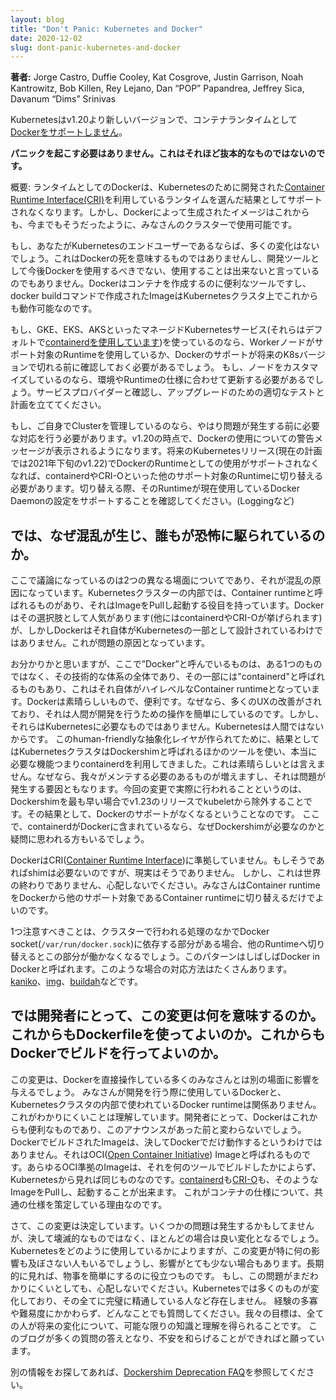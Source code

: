 ```yaml
---
layout: blog
title: "Don't Panic: Kubernetes and Docker"
date: 2020-12-02
slug: dont-panic-kubernetes-and-docker
---
```


**著者:** Jorge Castro, Duffie Cooley, Kat Cosgrove, Justin Garrison, Noah Kantrowitz, Bob Killen, Rey Lejano, Dan “POP” Papandrea, Jeffrey Sica, Davanum “Dims” Srinivas

Kubernetesはv1.20より新しいバージョンで、コンテナランタイムとして[Dockerをサポートしません](https://github.com/kubernetes/kubernetes/blob/master/CHANGELOG/CHANGELOG-1.20.md#deprecation)。 

**パニックを起こす必要はありません。これはそれほど抜本的なものではないのです。**

概要: ランタイムとしてのDockerは、Kubernetesのために開発された[Container Runtime Interface(CRI)](https://kubernetes.io/blog/2016/12/container-runtime-interface-cri-in-kubernetes/)を利用しているランタイムを選んだ結果としてサポートされなくなります。しかし、Dockerによって生成されたイメージはこれからも、今までもそうだったように、みなさんのクラスターで使用可能です。

もし、あなたがKubernetesのエンドユーザーであるならば、多くの変化はないでしょう。これはDockerの死を意味するものではありませんし、開発ツールとして今後Dockerを使用するべきでない、使用することは出来ないと言っているのでもありません。Dockerはコンテナを作成するのに便利なツールですし、docker buildコマンドで作成されたImageはKubernetesクラスタ上でこれからも動作可能なのです。

もし、GKE、EKS、AKSといったマネージドKubernetesサービス(それらはデフォルトで[containerdを使用しています](https://github.com/Azure/AKS/releases/tag/2020-11-16))を使っているのなら、Workerノードがサポート対象のRuntimeを使用しているか、Dockerのサポートが将来のK8sバージョンで切れる前に確認しておく必要があるでしょう。
もし、ノードをカスタマイズしているのなら、環境やRuntimeの仕様に合わせて更新する必要があるでしょう。サービスプロバイダーと確認し、アップグレードのための適切なテストと計画を立ててください。

もし、ご自身でClusterを管理しているのなら、やはり問題が発生する前に必要な対応を行う必要があります。v1.20の時点で、Dockerの使用についての警告メッセージが表示されるようになります。将来のKubernetesリリース(現在の計画では2021年下旬のv1.22)でDockerのRuntimeとしての使用がサポートされなくなれば、containerdやCRI-Oといった他のサポート対象のRuntimeに切り替える必要があります。切り替える際、そのRuntimeが現在使用しているDocker Daemonの設定をサポートすることを確認してください。(Loggingなど)

## では、なぜ混乱が生じ、誰もが恐怖に駆られているのか。 
ここで議論になっているのは2つの異なる場面についてであり、それが混乱の原因になっています。Kubernetesクラスターの内部では、Container runtimeと呼ばれるものがあり、それはImageをPullし起動する役目を持っています。Dockerはその選択肢として人気があります(他にはcontainerdやCRI-Oが挙げられます)が、しかしDockerはそれ自体がKubernetesの一部として設計されているわけではありません。これが問題の原因となっています。

お分かりかと思いますが、ここで”Docker”と呼んでいるものは、ある1つのものではなく、その技術的な体系の全体であり、その一部には"containerd"と呼ばれるものもあり、これはそれ自体がハイレベルなContainer runtimeとなっています。Dockerは素晴らしいもので、便利です。なぜなら、多くのUXの改善がされており、それは人間が開発を行うための操作を簡単にしているのです。しかし、それらはKubernetesに必要なものではありません。Kubernetesは人間ではないからです。
このhuman-friendlyな抽象化レイヤが作られてために、結果としてはKubernetesクラスタはDockershimと呼ばれるほかのツールを使い、本当に必要な機能つまりcontainerdを利用してきました。これは素晴らしいとは言えません。なぜなら、我々がメンテする必要のあるものが増えますし、それは問題が発生する要因ともなります。今回の変更で実際に行われることというのは、Dockershimを最も早い場合でv1.23のリリースでkubeletから除外することです。その結果として、Dockerのサポートがなくなるということなのです。
ここで、containerdがDockerに含まれているなら、なぜDockershimが必要なのかと疑問に思われる方もいるでしょう。

DockerはCRI([Container Runtime Interface](https://kubernetes.io/blog/2016/12/container-runtime-interface-cri-in-kubernetes/))に準拠していません。もしそうであればshimは必要ないのですが、現実はそうでありません。
しかし、これは世界の終わりでありません、心配しないでください。みなさんはContainer runtimeをDockerから他のサポート対象であるContainer runtimeに切り替えるだけでよいのです。

1つ注意すべきことは、クラスターで行われる処理のなかでDocker socket(`/var/run/docker.sock`)に依存する部分がある場合、他のRuntimeへ切り替えるとこの部分が働かなくなるでしょう。このパターンはしばしばDocker in Dockerと呼ばれます。このような場合の対応方法はたくさんあります。[kaniko](https://github.com/GoogleContainerTools/kaniko)、[img](https://github.com/genuinetools/img)、[buildah](https://github.com/containers/buildah)などです。

## では開発者にとって、この変更は何を意味するのか。これからもDockerfileを使ってよいのか。これからもDockerでビルドを行ってよいのか。 

この変更は、Dockerを直接操作している多くのみなさんとは別の場面に影響を与えるでしょう。
みなさんが開発を行う際に使用しているDockerと、Kubernetesクラスタの内部で使われているDocker runtimeは関係ありません。これがわかりにくいことは理解しています。開発者にとって、Dockerはこれからも便利なものであり、このアナウンスがあった前と変わらないでしょう。DockerでビルドされたImageは、決してDockerでだけ動作するというわけではありません。それはOCI([Open Container Initiative](https://opencontainers.org/)) Imageと呼ばれるものです。あらゆるOCI準拠のImageは、それを何のツールでビルドしたかによらず、Kubernetesから見れば同じものなのです。[containerd](https://containerd.io/)も[CRI-O](https://cri-o.io/)も、そのようなImageをPullし、起動することが出来ます。
これがコンテナの仕様について、共通の仕様を策定している理由なのです。

さて、この変更は決定しています。いくつかの問題は発生するかもしてませんが、決して壊滅的なものではなく、ほとんどの場合は良い変化となるでしょう。Kubernetesをどのように使用しているかによりますが、この変更が特に何の影響も及ぼさない人もいるでしょうし、影響がとても少ない場合もあります。長期的に見れば、物事を簡単にするのに役立つものです。
もし、この問題がまだわかりにくいとしても、心配しないでください。Kubernetesでは多くのものが変化しており、その全てに完璧に精通している人など存在しません。
経験の多寡や難易度にかかわらず、どんなことでも質問してください。我々の目標は、全ての人が将来の変化について、可能な限りの知識と理解を得られることです。
このブログが多くの質問の答えとなり、不安を和らげることができればと願っています。

別の情報をお探してあれば、[Dockershim Deprecation FAQ](/blog/2020/12/02/dockershim-faq/)を参照してください。
